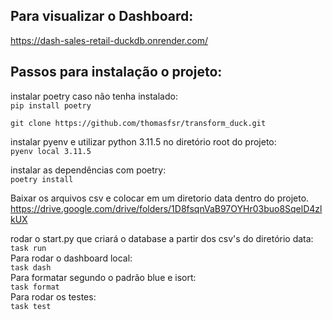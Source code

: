 ## Para visualizar o Dashboard:  
https://dash-sales-retail-duckdb.onrender.com/  
  

## Passos para instalação o projeto:  
instalar poetry caso não tenha instalado:  
`pip install poetry` 
  
`git clone https://github.com/thomasfsr/transform_duck.git`  

instalar pyenv e utilizar python 3.11.5 no diretório root do projeto:  
`pyenv local 3.11.5`  
  
instalar as dependências com poetry:  
`poetry install`  
  
Baixar os arquivos csv e colocar em um diretorio data dentro do projeto.  
https://drive.google.com/drive/folders/1D8fsqnVaB97OYHr03buo8SqelD4zlkUX  
  
rodar o start.py que criará o database a partir dos csv's do diretório data:  
`task run`  
Para rodar o dashboard local:  
`task dash`  
Para formatar segundo o padrão blue e isort:  
`task format`  
Para rodar os testes:  
`task test`  

